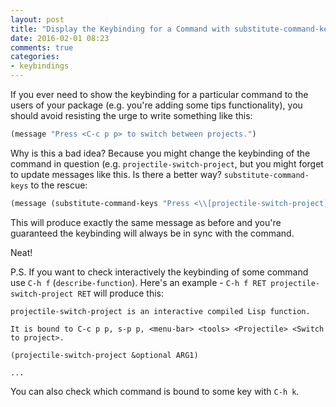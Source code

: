 ```yaml
---
layout: post
title: "Display the Keybinding for a Command with substitute-command-keys"
date: 2016-02-01 08:23
comments: true
categories:
- keybindings
---
```


If you ever need to show the keybinding for a particular command to
the users of your package (e.g. you're adding some tips
functionality), you should avoid resisting the urge to write something like
this:

``` cl
(message "Press <C-c p p> to switch between projects.")
```

Why is this a bad idea? Because you might change the keybinding of the
command in question (e.g. `projectile-switch-project`, but you might
forget to update messages like this. Is there a better way?
`substitute-command-keys` to the rescue:

``` cl
(message (substitute-command-keys "Press <\\[projectile-switch-project]> to switch between projects"))
```

This will produce exactly the same message as before and you're
guaranteed the keybinding will always be in sync with the command.

Neat!

P.S. If you want to check interactively the keybinding of some command use `C-h f` (`describe-function`). Here's
an example - `C-h f RET projectile-switch-project RET` will produce this:

```
projectile-switch-project is an interactive compiled Lisp function.

It is bound to C-c p p, s-p p, <menu-bar> <tools> <Projectile> <Switch
to project>.

(projectile-switch-project &optional ARG1)

...
```

You can also check which command is bound to some key with `C-h k`.
